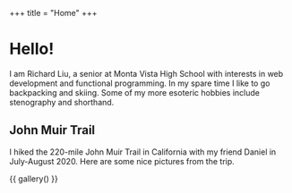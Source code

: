 +++
title = "Home"
+++

# Hello!

I am Richard Liu, a senior at Monta Vista High School with interests in web
development and functional programming. In my spare time I like to go
backpacking and skiing. Some of my more esoteric hobbies include stenography and
shorthand.

## John Muir Trail

I hiked the 220-mile John Muir Trail in California with my friend Daniel in
July-August 2020. Here are some nice pictures from the trip.

{{ gallery() }}
